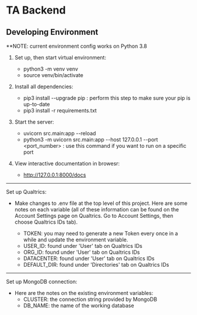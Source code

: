 # TA Backend

## Developing Environment

\*\*NOTE: current environment config works on Python 3.8

1. Set up, then start virtual environment:

   - python3 -m venv venv
   - source venv/bin/activate

2. Install all dependencies:
   - pip3 install --upgrade pip : perform this step to make sure your pip is up-to-date
   - pip3 install -r requirements.txt

3. Start the server:
   - uvicorn src.main:app --reload
   - python3 -m uvicorn src.main:app --host 127.0.0.1 --port <port_number> : use this command if you want to run on a specific port
4. View interactive documentation in browesr:
   - http://127.0.0.1:8000/docs

---

Set up Qualtrics:

- Make changes to .env file at the top level of this project. Here are some notes on each
variable (all of these information can be found on the Account Settings page on Qualtrics. 
Go to Account Settings, then choose Qualtrics IDs tab).

  - TOKEN: you may need to generate a new Token every once in a while and update the environment variable.
  - USER_ID: found under 'User' tab on Qualtrics IDs
  - ORG_ID: found under 'User' tab on Qualtrics IDs
  - DATACENTER: found under 'User' tab on Qualtrics IDs
  - DEFAULT_DIR: found under 'Directories' tab on Qualtrics IDs

---

Set up MongoDB connection:

- Here are the notes on the existing environment variables:
   - CLUSTER: the connection string provided by MongoDB
   - DB_NAME: the name of the working database
